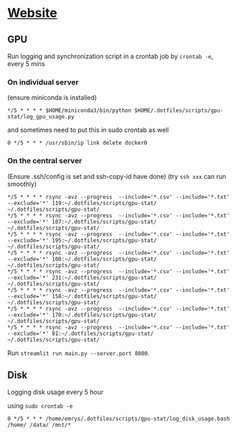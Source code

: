 # [Website](http://172.17.240.73:8080)
## GPU
Run logging and synchronization script in a crontab job by `crontab -e`, every 5 mins

### On individual server
(ensure miniconda is installed)
```
*/5 * * * * $HOME/miniconda3/bin/python $HOME/.dotfiles/scripts/gpu-stat/log_gpu_usage.py
```
and sometimes need to put this in sudo crontab as well
```
0 */5 * * * /usr/sbin/ip link delete docker0
```

### On the central server
(Ensure .ssh/config is set and ssh-copy-id have done)
(try `ssh xxx` can run smoothly)
```
*/5 * * * * rsync -avz --progress  --include='*.csv' --include='*.txt' --exclude='*' 119:~/.dotfiles/scripts/gpu-stat/ ~/.dotfiles/scripts/gpu-stat/
*/5 * * * * rsync -avz --progress  --include='*.csv' --include='*.txt' --exclude='*' 107:~/.dotfiles/scripts/gpu-stat/ ~/.dotfiles/scripts/gpu-stat/
*/5 * * * * rsync -avz --progress  --include='*.csv' --include='*.txt' --exclude='*' 195:~/.dotfiles/scripts/gpu-stat/ ~/.dotfiles/scripts/gpu-stat/
*/5 * * * * rsync -avz --progress  --include='*.csv' --include='*.txt' --exclude='*' 100:~/.dotfiles/scripts/gpu-stat/ ~/.dotfiles/scripts/gpu-stat/
*/5 * * * * rsync -avz --progress  --include='*.csv' --include='*.txt' --exclude='*' 231:~/.dotfiles/scripts/gpu-stat/ ~/.dotfiles/scripts/gpu-stat/
*/5 * * * * rsync -avz --progress  --include='*.csv' --include='*.txt' --exclude='*' 158:~/.dotfiles/scripts/gpu-stat/ ~/.dotfiles/scripts/gpu-stat/
*/5 * * * * rsync -avz --progress  --include='*.csv' --include='*.txt' --exclude='*' 170:~/.dotfiles/scripts/gpu-stat/ ~/.dotfiles/scripts/gpu-stat/
*/5 * * * * rsync -avz --progress  --include='*.csv' --include='*.txt' --exclude='*' 81:~/.dotfiles/scripts/gpu-stat/  ~/.dotfiles/scripts/gpu-stat/
```

Run `streamlit run main.py --server.port 8080`.

## Disk
Logging disk usage every 5 hour

using `sudo crontab -e`
```
0 */5 * * * /home/emrys/.dotfiles/scripts/gpu-stat/log_disk_usage.bash /home/ /data/ /mnt/*
```

